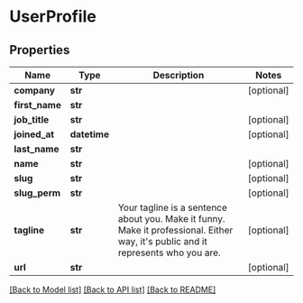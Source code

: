 # UserProfile

## Properties
Name | Type | Description | Notes
------------ | ------------- | ------------- | -------------
**company** | **str** |  | [optional] 
**first_name** | **str** |  | 
**job_title** | **str** |  | [optional] 
**joined_at** | **datetime** |  | [optional] 
**last_name** | **str** |  | 
**name** | **str** |  | [optional] 
**slug** | **str** |  | [optional] 
**slug_perm** | **str** |  | [optional] 
**tagline** | **str** | Your tagline is a sentence about you. Make it funny. Make it professional. Either way, it&#39;s public and it represents who you are. | [optional] 
**url** | **str** |  | [optional] 

[[Back to Model list]](../README.md#documentation-for-models) [[Back to API list]](../README.md#documentation-for-api-endpoints) [[Back to README]](../README.md)


